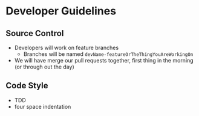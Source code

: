 # Developer Guidelines

## Source Control

* Developers will work on feature branches
  * Branches will be named `devName-featureOrTheThingYouAreWorkingOn`
* We will have merge our pull requests together, first thing in the morning (or through out the day)

## Code Style

* TDD
* four space indentation
